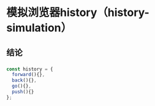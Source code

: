 # 模拟浏览器history（history-simulation）

## 结论
### 
```JavaScript
const history = {
  forward(){},
  back(){},
  go(){},
  push(){}
};  
```